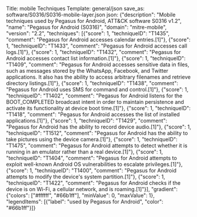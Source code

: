 Title: mobile Techniques
Template: general/json
save_as: software/S0316/S0316-mobile-layer.json
json: {"description": "Mobile techniques used by Pegasus for Android, ATT&CK software S0316 v1.2", "name": "Pegasus for Android (S0316)", "domain": "mitre-mobile", "version": "2.2", "techniques": [{"score": 1, "techniqueID": "T1435", "comment": "Pegasus for Android accesses calendar entries.[1]"}, {"score": 1, "techniqueID": "T1433", "comment": "Pegasus for Android accesses call logs.[1]"}, {"score": 1, "techniqueID": "T1432", "comment": "Pegasus for Android accesses contact list information.[1]"}, {"score": 1, "techniqueID": "T1409", "comment": "Pegasus for Android accesses sensitive data in files, such as messages stored by the WhatsApp, Facebook, and Twitter applications. It also has the ability to access arbitrary filenames and retrieve directory listings.[1]"}, {"score": 1, "techniqueID": "T1438", "comment": "Pegasus for Android uses SMS for command and control.[1]"}, {"score": 1, "techniqueID": "T1402", "comment": "Pegasus for Android listens for the BOOT_COMPLETED broadcast intent in order to maintain persistence and activate its functionality at device boot time.[1]"}, {"score": 1, "techniqueID": "T1418", "comment": "Pegasus for Android accesses the list of installed applications.[1]"}, {"score": 1, "techniqueID": "T1429", "comment": "Pegasus for Android has the ability to record device audio.[1]"}, {"score": 1, "techniqueID": "T1512", "comment": "Pegasus for Android has the ability to take pictures using the device camera.[1]"}, {"score": 1, "techniqueID": "T1475", "comment": "Pegasus for Android attempts to detect whether it is running in an emulator rather than a real device.[1]"}, {"score": 1, "techniqueID": "T1404", "comment": "Pegasus for Android attempts to exploit well-known Android OS vulnerabilities to escalate privileges.[1]"}, {"score": 1, "techniqueID": "T1400", "comment": "Pegasus for Android attempts to modify the device's system partition.[1]"}, {"score": 1, "techniqueID": "T1422", "comment": "Pegasus for Android checks if the device is on Wi-Fi, a cellular network, and is roaming.[1]"}], "gradient": {"colors": ["#ffffff", "#66b1ff"], "minValue": 0, "maxValue": 1}, "legendItems": [{"label": "used by Pegasus for Android", "color": "#66b1ff"}]}